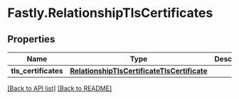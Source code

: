 # Fastly.RelationshipTlsCertificates

## Properties

Name | Type | Description | Notes
------------ | ------------- | ------------- | -------------
**tls_certificates** | [**RelationshipTlsCertificateTlsCertificate**](RelationshipTlsCertificateTlsCertificate.md) |  | [optional] 



[[Back to API list]](../../README.md#endpoints) [[Back to README]](../../README.md)
